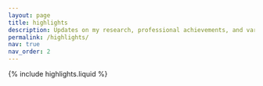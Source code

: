```yaml
---
layout: page
title: highlights
description: Updates on my research, professional achievements, and various academic and non-academic activities.
permalink: /highlights/
nav: true
nav_order: 2
---
```


{% include highlights.liquid %}
